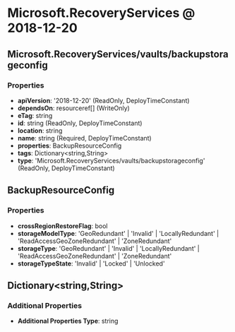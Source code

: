 # Microsoft.RecoveryServices @ 2018-12-20

## Microsoft.RecoveryServices/vaults/backupstorageconfig
### Properties
* **apiVersion**: '2018-12-20' (ReadOnly, DeployTimeConstant)
* **dependsOn**: resourceref[] (WriteOnly)
* **eTag**: string
* **id**: string (ReadOnly, DeployTimeConstant)
* **location**: string
* **name**: string (Required, DeployTimeConstant)
* **properties**: BackupResourceConfig
* **tags**: Dictionary<string,String>
* **type**: 'Microsoft.RecoveryServices/vaults/backupstorageconfig' (ReadOnly, DeployTimeConstant)

## BackupResourceConfig
### Properties
* **crossRegionRestoreFlag**: bool
* **storageModelType**: 'GeoRedundant' | 'Invalid' | 'LocallyRedundant' | 'ReadAccessGeoZoneRedundant' | 'ZoneRedundant'
* **storageType**: 'GeoRedundant' | 'Invalid' | 'LocallyRedundant' | 'ReadAccessGeoZoneRedundant' | 'ZoneRedundant'
* **storageTypeState**: 'Invalid' | 'Locked' | 'Unlocked'

## Dictionary<string,String>
### Additional Properties
* **Additional Properties Type**: string

